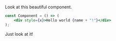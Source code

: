 Look at this beautiful component.

```jsx
const Component = () => (
    <div style={x}>Hello world {name + "!"}</div>
);
```

Just look at it!